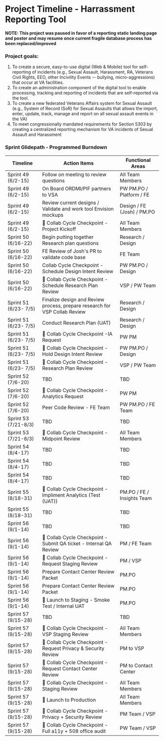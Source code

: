 # Project Timeline - Harrassment Reporting Tool 

**NOTE: This project was paused in favor of a reporting static landing page and poster and may resume once current fragile database process has been replaced/improved**

### Project goals:

1. To create a secure, easy-to-use digital (Web & Mobile) tool for self-reporting of incidents (e.g., Sexual Assault, Harassment, RA, Veterans Civil Rights, EEO, other Incivility Events -- bullying, micro-aggressions) that occur at VA facilities.
2. To create an administration component of the digital tool to enable processing, tracking and reporting of incidents that are self-reported via the tool.
3. To create a new federated Veterans Affairs system for Sexual Assault (e.g., System of Record (SoR) for Sexual Assaults that allows the import, enter, update, track, manage and report on all sexual assault events in the VA)
4. To meet congressionally mandated requirements for Section 5303 by creating a centralized reporting mechanism for VA incidents of Sexual Assault and Harassment

### Sprint Glidepath - Programmed Burndown 

| Timeline | Action Items | Functional Areas |
| --- | --- | --- | 
| Sprint 49 (6/2-15) | Follow on meeting to review questions | All Team Members| 
| Sprint 49 (6/2-15) | On Board ORDMI/PIF partners to VSA | PW PM.PO / Platform / FE| 
| Sprint 49 (6/2-15) | Review current designs / Validate and work tool Envision mockups | Design / FE (Josh) / PM.PO| 
| Sprint 49 (6/2-15) |🏁 Collab Cycle Checkpoint - Project Kickoff | All Team Members| 
| Sprint 50 (6/16-22)| Begin putting together Research plan questions | Research / Design|
| Sprint 50 (6/16-22)| FE Review of Josh's PR to validate code base | FE Team | 
| Sprint 50 (6/16-22)| Collab Cycle Checkpoint - Schedule Design Intent Review | PW PM.PO / Design| 
| Sprint 50 (6/16-22)|🏁  Collab Cycle Checkpoint - Schedule Research Plan Review | VSP / PW Team| 
| Sprint 51 (6/23- 7/5)| Finalize design and Review process, prepare research for VSP Collab Review |  Research / Design| 
| Sprint 51 (6/23- 7/5)| Conduct Research Plan (UAT) |  Research / Design| 
| Sprint 51 (6/23- 7/5)|🏁  Collab Cycle Checkpoint -IA Request | PW PM | 
| Sprint 51 (6/23- 7/5)|🏁  Collab Cycle Checkpoint - Hold Design Intent Review | PW PM.PO / Design| 
| Sprint 51 (6/23- 7/5)|🏁  Collab Cycle Checkpoint - Research Plan Review | VSP / PW Team| 
| Sprint 52 (7/6-20)| TBD  | TBD| 
| Sprint 52 (7/6-20)| 🏁 Collab Cycle Checkpoint - Analytics Request | PW PM |
| Sprint 52 (7/6-20)| Peer Code Review - FE Team  | PW PM.PO / FE Team| 
| Sprint 53 (7/21-8/3)| TBD  | TBD|
| Sprint 53 (7/21-8/3)|🏁 Collab Cycle Checkpoint - Midpoint Review | All Team Members| 
| Sprint 54 (8/4-17)| TBD  | TBD|
| Sprint 54 (8/4-17)| TBD  | TBD|
| Sprint 54 (8/4-17)| TBD  | TBD|
| Sprint 55 (8/18-31)|🏁 Collab Cycle Checkpoint - Impliment Analytics (Test (UAT))  | PM.PO / FE / Insights Team| 
| Sprint 55 (8/18-31) | TBD  | TBD| 
| Sprint 56 (9/1-14)| TBD  | TBD| 
| Sprint 56 (9/1-14)|🏁 Collab Cycle Checkpoint -  Submit QA ticket - Internal QA Review | PM / FE Team| 
| Sprint 56 (9/1-14)|🏁  Collab Cycle Checkpoint - Request Staging Review | PM / VSP| 
| Sprint 56 (9/1-14)| Prepare Contact Center Review Packet  | PM.PO | 
| Sprint 56 (9/1-14)| Prepare Contact Center Review Packet  | PM.PO | 
| Sprint 56 (9/1-14)| 🚀 Launch to Staging - Smoke Test / Internal UAT  | PM.PO | 
| Sprint 57 (9/15-28)| TBD  | TBD| 
| Sprint 57 (9/15-28)|🏁 Collab Cycle Checkpoint - VSP Staging Review | All Team Members| 
| Sprint 57 (9/15-28)|🏁  Collab Cycle Checkpoint - Request Privacy & Security Review | PM to VSP| 
| Sprint 57 (9/15-28)|🏁  Collab Cycle Checkpoint - Request Contact Center Review  | PM to Contact Center|
| Sprint 57 (9/15-28)|🏁  Collab Cycle Checkpoint - Staging Review | All Team Members| 
| Sprint 57 (9/15-28)| 🚀 Launch to Production | All Team Members| 
| Sprint 57 (9/15-28)|🏁  Collab Cycle Checkpoint - Privacy + Security Review | PM Team / VSP| 
| Sprint 57 (9/15-28)|🏁  Collab Cycle Checkpoint - Full a11y + 508 office audit | PW Team / VSP| 
